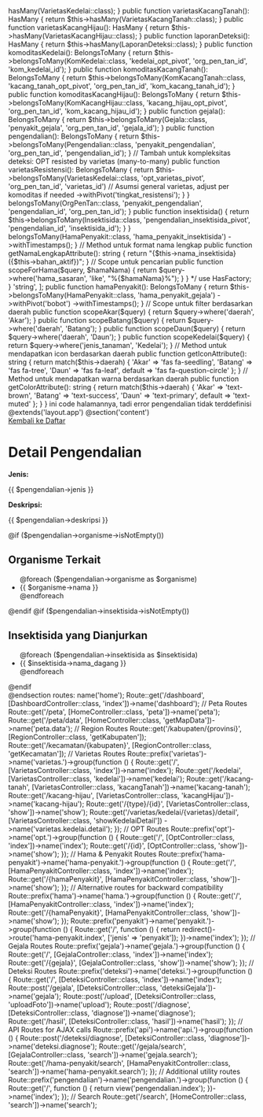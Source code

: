 <?php

namespace App\Models;

use Illuminate\Database\Eloquent\Concerns\HasUuids;
use Illuminate\Database\Eloquent\Factories\HasFactory;
use Illuminate\Database\Eloquent\Model;
use Illuminate\Database\Eloquent\SoftDeletes;
use Illuminate\Database\Eloquent\Relations\HasMany;
use Illuminate\Database\Eloquent\Relations\BelongsToMany;

class OrgPenTan extends Model
{
    use HasFactory, HasUuids, SoftDeletes;

    protected $table = 'org_pen_tan';
    protected $keyType = 'string';
    public $incrementing = false;

    protected $fillable = [
        'nama_opt',
        'jenis',
        'gambar',
    ];

    public function varietasKedelai(): HasMany
    {
        return $this->hasMany(VarietasKedelai::class);
    }

    public function varietasKacangTanah(): HasMany
    {
        return $this->hasMany(VarietasKacangTanah::class);
    }

    public function varietasKacangHijau(): HasMany
    {
        return $this->hasMany(VarietasKacangHijau::class);
    }

    public function laporanDeteksi(): HasMany
    {
        return $this->hasMany(LaporanDeteksi::class);
    }

    public function komoditasKedelai(): BelongsToMany
    {
        return $this->belongsToMany(KomKedelai::class, 'kedelai_opt_pivot', 'org_pen_tan_id', 'kom_kedelai_id');
    }

    public function komoditasKacangTanah(): BelongsToMany
    {
        return $this->belongsToMany(KomKacangTanah::class, 'kacang_tanah_opt_pivot', 'org_pen_tan_id', 'kom_kacang_tanah_id');
    }

    public function komoditasKacangHijau(): BelongsToMany
    {
        return $this->belongsToMany(KomKacangHijau::class, 'kacang_hijau_opt_pivot', 'org_pen_tan_id', 'kom_kacang_hijau_id');
    }

    public function gejala(): BelongsToMany
    {
        return $this->belongsToMany(Gejala::class, 'penyakit_gejala', 'org_pen_tan_id', 'gejala_id');
    }

    public function pengendalian(): BelongsToMany
    {
        return $this->belongsToMany(Pengendalian::class, 'penyakit_pengendalian', 'org_pen_tan_id', 'pengendalian_id');
    }

    // Tambah untuk kompleksitas deteksi: OPT resisted by varietas (many-to-many)
    public function varietasResistensi(): BelongsToMany
    {
        return $this->belongsToMany(VarietasKedelai::class, 'opt_varietas_pivot', 'org_pen_tan_id', 'varietas_id') // Asumsi general varietas, adjust per komoditas if needed
                    ->withPivot('tingkat_resistensi');
    }
}





<?php

namespace App\Models;

use Illuminate\Database\Eloquent\Factories\HasFactory;
use Illuminate\Database\Eloquent\Model;
use Illuminate\Database\Eloquent\Concerns\HasUuids;
use Illuminate\Database\Eloquent\SoftDeletes;
use Illuminate\Database\Eloquent\Relations\BelongsToMany;

class Pengendalian extends Model
{
    use HasFactory, HasUuids, SoftDeletes;

    protected $table = 'pengendalian';
    protected $keyType = 'string';
    public $incrementing = false;

    protected $fillable = [
        'jenis',
        'deskripsi',
    ];

    public function organisme(): BelongsToMany
    {
        return $this->belongsToMany(OrgPenTan::class, 'penyakit_pengendalian', 'pengendalian_id', 'org_pen_tan_id');
    }

public function insektisida()
{
    return $this->belongsToMany(Insektisida::class, 'pengendalian_insektisida_pivot', 'pengendalian_id', 'insektisida_id');
}

}





<?php

namespace App\Models;

use Illuminate\Database\Eloquent\Relations\Pivot;

class PenyakitPengendalian extends Pivot
{
    protected $table = 'penyakit_pengendalian';

    protected $fillable = [
        'org_pen_tan_id',
        'pengendalian_id',
    ];
}



<?php

namespace App\Models;

use Illuminate\Database\Eloquent\Relations\Pivot;

class PenyakitGejala extends Pivot
{
    protected $table = 'penyakit_gejala';

    protected $fillable = [
        'org_pen_tan_id',
        'gejala_id',
    ];
}




<?php
// app/Models/Insektisida.php

namespace App\Models;

use Illuminate\Database\Eloquent\Factories\HasFactory;
use Illuminate\Database\Eloquent\Model;
use Illuminate\Database\Eloquent\Relations\BelongsToMany;

class Insektisida extends Model
{
    use HasFactory;

    protected $fillable = [
        'id_insektisida',
        'nama_insektisida',
        'bahan_aktif',
        'hama_sasaran',
        'dosis',
        'cara_aplikasi'
    ];

    public function hamaPenyakit(): BelongsToMany
    {
        return $this->belongsToMany(HamaPenyakit::class, 'hama_penyakit_insektisida')
                    ->withTimestamps();
    }

    // Method untuk format nama lengkap
    public function getNamaLengkapAttribute(): string
    {
        return "{$this->nama_insektisida} ({$this->bahan_aktif})";
    }

    // Scope untuk pencarian
    public function scopeForHama($query, $hamaNama)
    {
        return $query->where('hama_sasaran', 'like', "%{$hamaNama}%");
    }
}



<?php

namespace App\Models;

use Illuminate\Database\Eloquent\Factories\HasFactory;
use Illuminate\Database\Eloquent\Model;

class Penyakit extends Model
{
    /** @use HasFactory<\Database\Factories\PenyakitFactory> */
    use HasFactory;
}



<?php
// app/Models/Gejala.php

namespace App\Models;

use Illuminate\Database\Eloquent\Factories\HasFactory;
use Illuminate\Database\Eloquent\Model;
use Illuminate\Database\Eloquent\Relations\BelongsToMany;

class Gejala extends Model
{
    use HasFactory;

    protected $fillable = [
        'id_gejala',
        'gejala',
        'daerah',
        'jenis_tanaman'
    ];

    protected $casts = [
        'daerah' => 'string',
    ];

    public function hamaPenyakit(): BelongsToMany
    {
        return $this->belongsToMany(HamaPenyakit::class, 'hama_penyakit_gejala')
                    ->withPivot('bobot')
                    ->withTimestamps();
    }

    // Scope untuk filter berdasarkan daerah
    public function scopeAkar($query)
    {
        return $query->where('daerah', 'Akar');
    }

    public function scopeBatang($query)
    {
        return $query->where('daerah', 'Batang');
    }

    public function scopeDaun($query)
    {
        return $query->where('daerah', 'Daun');
    }

    public function scopeKedelai($query)
    {
        return $query->where('jenis_tanaman', 'Kedelai');
    }

    // Method untuk mendapatkan icon berdasarkan daerah
    public function getIconAttribute(): string
    {
        return match($this->daerah) {
            'Akar' => 'fas fa-seedling',
            'Batang' => 'fas fa-tree',
            'Daun' => 'fas fa-leaf',
            default => 'fas fa-question-circle'
        };
    }

    // Method untuk mendapatkan warna berdasarkan daerah
    public function getColorAttribute(): string
    {
        return match($this->daerah) {
            'Akar' => 'text-brown',
            'Batang' => 'text-success',
            'Daun' => 'text-primary',
            default => 'text-muted'
        };
    }
}



ini code halamannya, tadi error pengendalian tidak terddefinisi
@extends('layout.app')

@section('content')
    <div class="container">
        <a href="{{ route('pengendalian.index') }}" class="btn-back">Kembali ke Daftar</a>

        <h1>Detail Pengendalian</h1>

        <div class="detail-item">
            <strong>Jenis:</strong>
            <p>{{ $pengendalian->jenis }}</p>
        </div>

        <div class="detail-item">
            <strong>Deskripsi:</strong>
            <p>{{ $pengendalian->deskripsi }}</p>
        </div>

        @if ($pengendalian->organisme->isNotEmpty())
            <h2>Organisme Terkait</h2>
            <ul class="list-items">
                @foreach ($pengendalian->organisme as $organisme)
                    <li>{{ $organisme->nama }}</li>
                @endforeach
            </ul>
        @endif

        @if ($pengendalian->insektisida->isNotEmpty())
            <h2>Insektisida yang Dianjurkan</h2>
            <ul class="list-items">
                @foreach ($pengendalian->insektisida as $insektisida)
                    <li>{{ $insektisida->nama_dagang }}</li>
                @endforeach
            </ul>
        @endif

    </div>
@endsection


routes:
<?php

use Illuminate\Support\Facades\Route;
use App\Http\Controllers\HomeController;
use App\Http\Controllers\VarietasController;
use App\Http\Controllers\OptController;
use App\Http\Controllers\DeteksiController;
use App\Http\Controllers\RegionController;
use App\Http\Controllers\DashboardController;
use App\Http\Controllers\HamaPenyakitController;
use App\Http\Controllers\GejalaController;

/*
|--------------------------------------------------------------------------
| Web Routes
|--------------------------------------------------------------------------
*/

// Home/Dashboard
Route::get('/', [HomeController::class, 'index'])->name('home');
Route::get('/dashboard', [DashboardController::class, 'index'])->name('dashboard');

// Peta Routes
Route::get('/peta', [HomeController::class, 'peta'])->name('peta');
Route::get('/peta/data', [HomeController::class, 'getMapData'])->name('peta.data');

// Region Routes
Route::get('/kabupaten/{provinsi}', [RegionController::class, 'getKabupaten']);
Route::get('/kecamatan/{kabupaten}', [RegionController::class, 'getKecamatan']);

// Varietas Routes
Route::prefix('varietas')->name('varietas.')->group(function () {
    Route::get('/', [VarietasController::class, 'index'])->name('index');
    Route::get('/kedelai', [VarietasController::class, 'kedelai'])->name('kedelai');
    Route::get('/kacang-tanah', [VarietasController::class, 'kacangTanah'])->name('kacang-tanah');
    Route::get('/kacang-hijau', [VarietasController::class, 'kacangHijau'])->name('kacang-hijau');
    Route::get('/{type}/{id}', [VarietasController::class, 'show'])->name('show');
    Route::get('/varietas/kedelai/{varietas}/detail', [VarietasController::class, 'showKedelaiDetail'])
        ->name('varietas.kedelai.detail');
});

// OPT Routes
Route::prefix('opt')->name('opt.')->group(function () {
    Route::get('/', [OptController::class, 'index'])->name('index');
    Route::get('/{id}', [OptController::class, 'show'])->name('show');
});

// Hama & Penyakit Routes
Route::prefix('hama-penyakit')->name('hama-penyakit.')->group(function () {
    Route::get('/', [HamaPenyakitController::class, 'index'])->name('index');
    Route::get('/{hamaPenyakit}', [HamaPenyakitController::class, 'show'])->name('show');
});

// Alternative routes for backward compatibility
Route::prefix('hama')->name('hama.')->group(function () {
    Route::get('/', [HamaPenyakitController::class, 'index'])->name('index');
    Route::get('/{hamaPenyakit}', [HamaPenyakitController::class, 'show'])->name('show');
});

Route::prefix('penyakit')->name('penyakit.')->group(function () {
    Route::get('/', function () {
        return redirect()->route('hama-penyakit.index', ['jenis' => 'penyakit']);
    })->name('index');
});

// Gejala Routes
Route::prefix('gejala')->name('gejala.')->group(function () {
    Route::get('/', [GejalaController::class, 'index'])->name('index');
    Route::get('/{gejala}', [GejalaController::class, 'show'])->name('show');
});

// Deteksi Routes
Route::prefix('deteksi')->name('deteksi.')->group(function () {
    Route::get('/', [DeteksiController::class, 'index'])->name('index');
    Route::post('/gejala', [DeteksiController::class, 'deteksiGejala'])->name('gejala');
    Route::post('/upload', [DeteksiController::class, 'uploadFoto'])->name('upload');
    Route::post('/diagnose', [DeteksiController::class, 'diagnose'])->name('diagnose');
    Route::get('/hasil', [DeteksiController::class, 'hasil'])->name('hasil');
});

// API Routes for AJAX calls
Route::prefix('api')->name('api.')->group(function () {
    Route::post('/deteksi/diagnose', [DeteksiController::class, 'diagnose'])->name('deteksi.diagnose');
    Route::get('/gejala/search', [GejalaController::class, 'search'])->name('gejala.search');
    Route::get('/hama-penyakit/search', [HamaPenyakitController::class, 'search'])->name('hama-penyakit.search');
});

// Additional utility routes
Route::prefix('pengendalian')->name('pengendalian.')->group(function () {
    Route::get('/', function () {
        return view('pengendalian.index');
    })->name('index');
});

// Search
Route::get('/search', [HomeController::class, 'search'])->name('search');